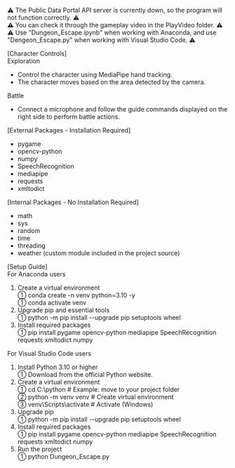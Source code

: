 ⚠ The Public Data Portal API server is currently down, so the program will not function correctly. ⚠  
⚠ You can check it through the gameplay video in the PlayVideo folder. ⚠  
⚠ Use "Dungeon_Escape.ipynb" when working with Anaconda, and use "Dengeon_Escape.py" when working with Visual Studio Code. ⚠  

[Character Controls]  
Exploration
 - Control the character using MediaPipe hand tracking.
 - The character moves based on the area detected by the camera.

Battle
 - Connect a microphone and follow the guide commands displayed on the right side to perform battle actions.

[External Packages - Installation Required]
 - pygame
 - opencv-python
 - numpy
 - SpeechRecognition
 - mediapipe
 - requests
 - xmltodict

[Internal Packages - No Installation Required]
 - math
 - sys
 - random
 - time
 - threading
 - weather (custom module included in the project source)

[Setup Guide]  
For Anaconda users
1. Create a virtual environment  
  ① conda create -n venv python=3.10 -y  
  ① conda activate venv  
3. Upgrade pip and essential tools  
  ① python -m pip install --upgrade pip setuptools wheel  
4. Install required packages  
  ① pip install pygame opencv-python mediapipe SpeechRecognition requests xmltodict numpy  

For Visual Studio Code users  
1. Install Python 3.10 or higher  
  ① Download from the official Python website.  
2. Create a virtual environment  
  ① cd C:\python   # Example: move to your project folder  
  ② python -m venv venv  # Create virtual environment  
  ③ venv\Scripts\activate  # Activate (Windows)  
3. Upgrade pip  
  ① python  -m pip install --upgrade pip setuptools wheel  
4. Install required packages  
  ① pip install pygame opencv-python mediapipe SpeechRecognition requests xmltodict numpy  
5. Run the project  
  ① python Dungeon_Escape.py
